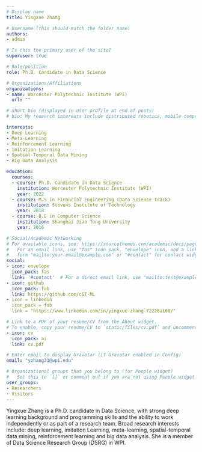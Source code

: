 ```yaml
---
# Display name
title: Yingxue Zhang

# Username (this should match the folder name)
authors:
- admin

# Is this the primary user of the site?
superuser: true

# Role/position
role: Ph.D. Candidate in Data Science

# Organizations/Affiliations
organizations:
- name: Worcester Polytechnic Institute (WPI)
  url: ""

# Short bio (displayed in user profile at end of posts)
# bio: My research interests include distributed robotics, mobile computing and programmable matter.

interests:
- Deep Learning
- Meta-Learning
- Reinforcement Learning
- Imitation Learning
- Spatial-Temporal Data Mining
- Big Data Analysis

education:
  courses:
  - course: Ph.D. Candidate in Data Science
    institution: Worcester Polytechnic Institute (WPI)
    year: 2022
  - course: M.S in Financial Engineering (Data Science Track)
    institution: Stevens Institute of Technology
    year: 2018
  - course: B.E in Computer Science
    institution: Shanghai Jiao Tong University
    year: 2016

# Social/Academic Networking
# For available icons, see: https://sourcethemes.com/academic/docs/page-builder/#icons
#   For an email link, use "fas" icon pack, "envelope" icon, and a link in the
#   form "mailto:your-email@example.com" or "#contact" for contact widget.
social:
- icon: envelope
  icon_pack: fas
  link: '#contact'  # For a direct email link, use "mailto:test@example.org".
- icon: github
  icon_pack: fab
  link: https://github.com/cST-ML
- icon = linkedin
  icon_pack = fab
  link = "https://www.linkedin.com/in/yingxue-zhang-72226a160/"

# Link to a PDF of your resume/CV from the About widget.
# To enable, copy your resume/CV to `static/files/cv.pdf` and uncomment the lines below.
- icon: cv
  icon_pack: ai
  link: cv.pdf

# Enter email to display Gravatar (if Gravatar enabled in Config)
email: "yzhang31@wpi.edu"

# Organizational groups that you belong to (for People widget)
#   Set this to `[]` or comment out if you are not using People widget.
user_groups:
- Researchers
- Visitors
---
```


Yingxue Zhang is a Ph.D. candidate in Data Science, with strong deep learning background and programming skills and the ability
to work independently or as part of a research team. Broad research interests include: deep learning, imitation Learning, meta-learning, spatial-temporal data mining, reinforcement learning and big data analysis. She is a member of Data Science Research Group (DSRG) in WPI.

